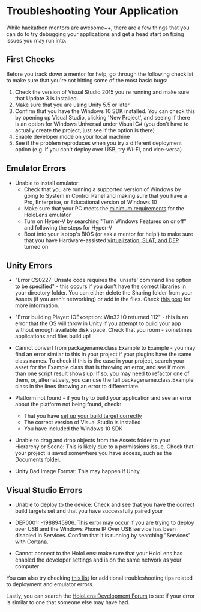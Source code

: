 # Troubleshooting Your Application
While hackathon mentors are awesome++, there are a few things that you can do to try debugging your applications and get a head start on fixing issues you may run into.

## First Checks
Before you track down a mentor for help, go through the following checklist to make sure that you're not hitting some of the most basic bugs:

1. Check the version of Visual Studio 2015 you're running and make sure that Update 3 is installed.
2. Make sure that you are using Unity 5.5 or later
3. Confirm that you have the Windows 10 SDK installed. You can check this by opening up Visual Studio, clicking 'New Project', and seeing if there is an option for Windows Universal under Visual C# (you don't have to actually create the project, just see if the option is there)
4. Enable developer mode on your local machine
5. See if the problem reproduces when you try a different deployment option (e.g. if you can't deploy over USB, try Wi-Fi, and vice-versa)
    
## Emulator Errors
* Unable to install emulator:
    * Check that you are running a supported version of Windows by going to System in Control Panel and making sure that you have a Pro, Enterprise, or Educational version of Windows 10
    * Make sure that your PC meets the [minimum requirements](https://developer.microsoft.com/en-us/windows/holographic/install_the_tools) for the HoloLens emulator
    * Turn on Hyper-V by searching "Turn Windows Features on or off" and following the steps for Hyper-V
    * Boot into your laptop's BIOS (or ask a mentor for help!) to make sure that you have Hardware-assisted [virtualization, SLAT, and DEP](https://developer.microsoft.com/en-us/windows/holographic/install_the_tools) turned on

## Unity Errors
* "Error CS0227: Unsafe code requires the `unsafe' command line option to be specified" - this occurs if you don't have the correct libraries in your directory folder. You can either delete the Sharing folder from your Assets (if you aren't networking) or add in the files. Check [this post](https://forums.hololens.com/discussion/2745/holotoolkit-issues) for more information. 
* "Error building Player: IOException: Win32 IO returned 112" - this is an error that the OS will throw in Unity if you attempt to build your app without enough available disk space. Check that you room - sometimes applications and files build up! 

* Cannot convert from packagename.class.Example to Example - you may find an error similar to this in your project if your plugins have the same class names. To check if this is the case in your project, search your asset for the Example class that is throwing an error, and see if more than one script result shows up. If so, you may need to refactor one of them, or, alternatively, you can use the full packagename.class.Example class in the lines throwing an error to differentiate.

* Platform not found - if you try to build your application and see an error about the platform not being found, check:
    * That you have [set up your build target correctly](https://developer.microsoft.com/en-us/windows/holographic/holograms_100)   
    * The correct version of Visual Studio is installed
    * You have included the Windows 10 SDK      
    
* Unable to drag and drop objects from the Assets folder to your Hierarchy or Scene: This is likely due to a permissions issue. Check that your project is saved somewhere you have access, such as the Documents folder.

* Unity Bad Image Format: This may happen if Unity 

## Visual Studio Errors
* Unable to deploy to the device: Check and see that you have the correct build targets set and that you have successfully paired your 

* DEP0001: -1988945906. This error may occur if you are trying to deploy over USB and the Windows Phone IP Over USB service has been disabled in Services. Confirm that it is running by searching "Services" with Cortana. 

* Cannot connect to the HoloLens: make sure that your HoloLens has enabled the developer settings and is on the same network as your computer

You can also try checking [this list](http://katvharris.azurewebsites.net/blog/hololens-emulator-errors/) for additional troubleshooting tips related to deployment and emulator errors.

Lastly, you can search the [HoloLens Development Forum](https://forums.hololens.com/) to see if your error is similar to one that someone else may have had.
